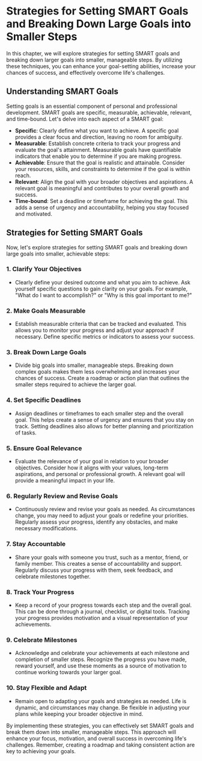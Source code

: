 Strategies for Setting SMART Goals and Breaking Down Large Goals into Smaller Steps
==============================================================================================

In this chapter, we will explore strategies for setting SMART goals and breaking down larger goals into smaller, manageable steps. By utilizing these techniques, you can enhance your goal-setting abilities, increase your chances of success, and effectively overcome life's challenges.

Understanding SMART Goals
-------------------------

Setting goals is an essential component of personal and professional development. SMART goals are specific, measurable, achievable, relevant, and time-bound. Let's delve into each aspect of a SMART goal:

* **Specific**: Clearly define what you want to achieve. A specific goal provides a clear focus and direction, leaving no room for ambiguity.
* **Measurable**: Establish concrete criteria to track your progress and evaluate the goal's attainment. Measurable goals have quantifiable indicators that enable you to determine if you are making progress.
* **Achievable**: Ensure that the goal is realistic and attainable. Consider your resources, skills, and constraints to determine if the goal is within reach.
* **Relevant**: Align the goal with your broader objectives and aspirations. A relevant goal is meaningful and contributes to your overall growth and success.
* **Time-bound**: Set a deadline or timeframe for achieving the goal. This adds a sense of urgency and accountability, helping you stay focused and motivated.

Strategies for Setting SMART Goals
----------------------------------

Now, let's explore strategies for setting SMART goals and breaking down large goals into smaller, achievable steps:

### 1. **Clarify Your Objectives**

* Clearly define your desired outcome and what you aim to achieve. Ask yourself specific questions to gain clarity on your goals. For example, "What do I want to accomplish?" or "Why is this goal important to me?"

### 2. **Make Goals Measurable**

* Establish measurable criteria that can be tracked and evaluated. This allows you to monitor your progress and adjust your approach if necessary. Define specific metrics or indicators to assess your success.

### 3. **Break Down Large Goals**

* Divide big goals into smaller, manageable steps. Breaking down complex goals makes them less overwhelming and increases your chances of success. Create a roadmap or action plan that outlines the smaller steps required to achieve the larger goal.

### 4. **Set Specific Deadlines**

* Assign deadlines or timeframes to each smaller step and the overall goal. This helps create a sense of urgency and ensures that you stay on track. Setting deadlines also allows for better planning and prioritization of tasks.

### 5. **Ensure Goal Relevance**

* Evaluate the relevance of your goal in relation to your broader objectives. Consider how it aligns with your values, long-term aspirations, and personal or professional growth. A relevant goal will provide a meaningful impact in your life.

### 6. **Regularly Review and Revise Goals**

* Continuously review and revise your goals as needed. As circumstances change, you may need to adjust your goals or redefine your priorities. Regularly assess your progress, identify any obstacles, and make necessary modifications.

### 7. **Stay Accountable**

* Share your goals with someone you trust, such as a mentor, friend, or family member. This creates a sense of accountability and support. Regularly discuss your progress with them, seek feedback, and celebrate milestones together.

### 8. **Track Your Progress**

* Keep a record of your progress towards each step and the overall goal. This can be done through a journal, checklist, or digital tools. Tracking your progress provides motivation and a visual representation of your achievements.

### 9. **Celebrate Milestones**

* Acknowledge and celebrate your achievements at each milestone and completion of smaller steps. Recognize the progress you have made, reward yourself, and use these moments as a source of motivation to continue working towards your larger goal.

### 10. **Stay Flexible and Adapt**

* Remain open to adapting your goals and strategies as needed. Life is dynamic, and circumstances may change. Be flexible in adjusting your plans while keeping your broader objective in mind.

By implementing these strategies, you can effectively set SMART goals and break them down into smaller, manageable steps. This approach will enhance your focus, motivation, and overall success in overcoming life's challenges. Remember, creating a roadmap and taking consistent action are key to achieving your goals.
